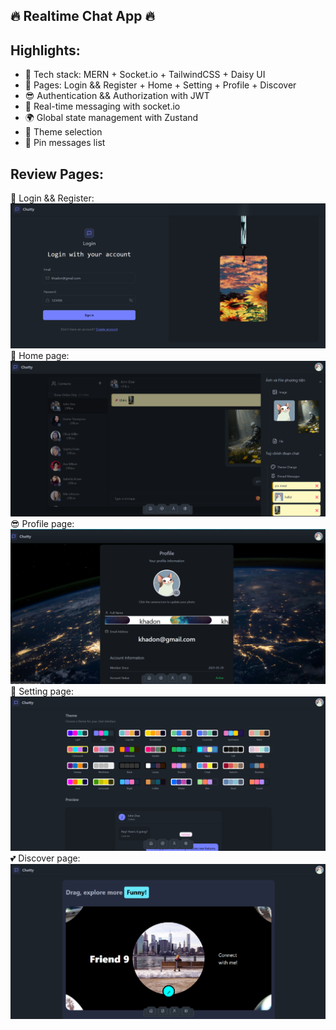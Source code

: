 ## 🔥 Realtime Chat App 🔥

## Highlights:

-   🌟 Tech stack: MERN + Socket.io + TailwindCSS + Daisy UI
-   🤩 Pages: Login && Register + Home + Setting + Profile + Discover
-   😎 Authentication && Authorization with JWT
-   🚀 Real-time messaging with socket.io
-   🌍 Global state management with Zustand
-   🎨 Theme selection
-   📌 Pin messages list

## Review Pages:

🤗 Login && Register: ![Login](./frontend/public/assets/image/login.png)
🥳 Home page: ![Homepage](./frontend/public/assets/image/chat.png)
😎 Profile page: ![Profile](./frontend/public/assets/image/profile.png)
🎨 Setting page: ![Setting](./frontend/public/assets/image/setting.png)
💕 Discover page: ![Discover](./frontend/public/assets/image/discover.png)
